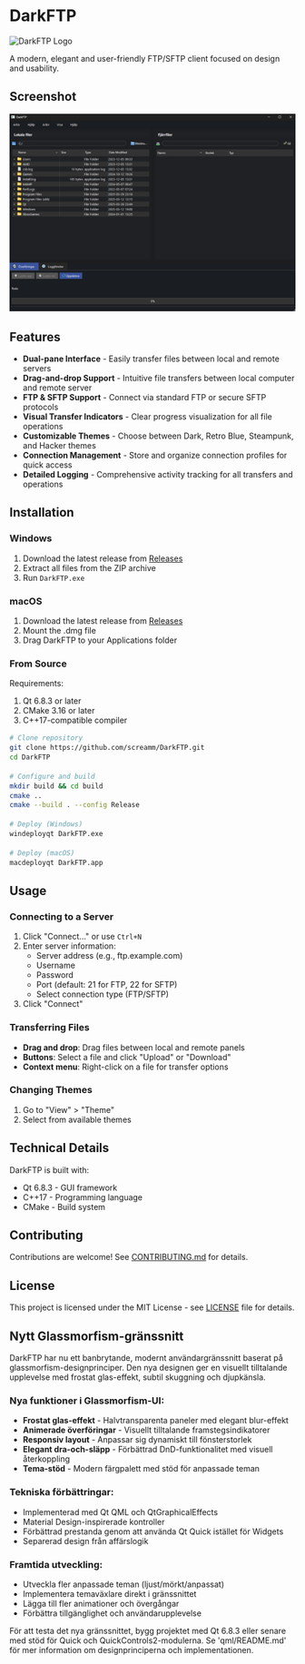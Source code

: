 # DarkFTP

![DarkFTP Logo](path/to/logo.png)

A modern, elegant and user-friendly FTP/SFTP client focused on design and usability.

## Screenshot

![DarkFTP Screenshot](DarkFTP_main_view.png)

## Features

- **Dual-pane Interface** - Easily transfer files between local and remote servers
- **Drag-and-drop Support** - Intuitive file transfers between local computer and remote server
- **FTP & SFTP Support** - Connect via standard FTP or secure SFTP protocols
- **Visual Transfer Indicators** - Clear progress visualization for all file operations
- **Customizable Themes** - Choose between Dark, Retro Blue, Steampunk, and Hacker themes
- **Connection Management** - Store and organize connection profiles for quick access
- **Detailed Logging** - Comprehensive activity tracking for all transfers and operations

## Installation

### Windows
1. Download the latest release from [Releases](https://github.com/screamm/DarkFTP/releases)
2. Extract all files from the ZIP archive
3. Run `DarkFTP.exe`

### macOS
1. Download the latest release from [Releases](https://github.com/screamm/DarkFTP/releases)
2. Mount the .dmg file
3. Drag DarkFTP to your Applications folder

### From Source
Requirements:
1. Qt 6.8.3 or later
2. CMake 3.16 or later
3. C++17-compatible compiler

```bash
# Clone repository
git clone https://github.com/screamm/DarkFTP.git
cd DarkFTP

# Configure and build
mkdir build && cd build
cmake ..
cmake --build . --config Release

# Deploy (Windows)
windeployqt DarkFTP.exe

# Deploy (macOS)
macdeployqt DarkFTP.app
```

## Usage

### Connecting to a Server
1. Click "Connect..." or use `Ctrl+N`
2. Enter server information:
   - Server address (e.g., ftp.example.com)
   - Username
   - Password
   - Port (default: 21 for FTP, 22 for SFTP)
   - Select connection type (FTP/SFTP)
3. Click "Connect"

### Transferring Files
- **Drag and drop**: Drag files between local and remote panels
- **Buttons**: Select a file and click "Upload" or "Download"
- **Context menu**: Right-click on a file for transfer options

### Changing Themes
1. Go to "View" > "Theme"
2. Select from available themes

## Technical Details

DarkFTP is built with:
- Qt 6.8.3 - GUI framework
- C++17 - Programming language
- CMake - Build system

## Contributing

Contributions are welcome! See [CONTRIBUTING.md](CONTRIBUTING.md) for details.

## License

This project is licensed under the MIT License - see [LICENSE](LICENSE) file for details.

## Nytt Glassmorfism-gränssnitt

DarkFTP har nu ett banbrytande, modernt användargränssnitt baserat på glassmorfism-designprinciper. Den nya designen ger en visuellt tilltalande upplevelse med frostat glas-effekt, subtil skuggning och djupkänsla.

### Nya funktioner i Glassmorfism-UI:

- **Frostat glas-effekt** - Halvtransparenta paneler med elegant blur-effekt
- **Animerade överföringar** - Visuellt tilltalande framstegsindikatorer
- **Responsiv layout** - Anpassar sig dynamiskt till fönsterstorlek
- **Elegant dra-och-släpp** - Förbättrad DnD-funktionalitet med visuell återkoppling
- **Tema-stöd** - Modern färgpalett med stöd för anpassade teman

### Tekniska förbättringar:

- Implementerad med Qt QML och QtGraphicalEffects
- Material Design-inspirerade kontroller
- Förbättrad prestanda genom att använda Qt Quick istället för Widgets
- Separerad design från affärslogik

### Framtida utveckling:

- Utveckla fler anpassade teman (ljust/mörkt/anpassat)
- Implementera temaväxlare direkt i gränssnittet
- Lägga till fler animationer och övergångar
- Förbättra tillgänglighet och användarupplevelse

För att testa det nya gränssnittet, bygg projektet med Qt 6.8.3 eller senare med stöd för Quick och QuickControls2-modulerna. Se 'qml/README.md' för mer information om designprinciperna och implementationen.




